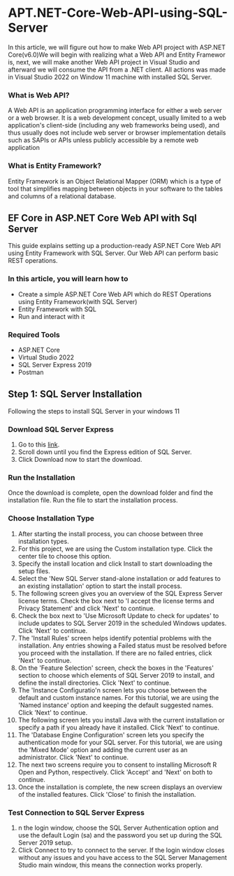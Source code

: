 # APT.NET-Core-Web-API-using-SQL-Server
In this article, we will figure out how to make Web API project with ASP.NET Core(v6.0)We will begin with realizing what a Web API and Entity Framewor is, next, we will make another Web API project in Visual Studio and afterward we will consume the API from a .NET client. All actions was made in  Visual Studio 2022 on Window 11 machine with installed SQL Server.

### What is Web API?
A Web API is an application programming interface for either a web server or a web browser. It is a web development concept, usually limited to a web application's client-side (including any web frameworks being used), and thus usually does not include web server or browser implementation details such as SAPIs or APIs unless publicly accessible by a remote web application

### What is Entity Framework?
Entity Framework is an Object Relational Mapper (ORM) which is a type of tool that simplifies mapping between objects in your software to the tables and columns of a relational database.

## EF Core in ASP.NET Core Web API with Sql Server

This guide explains setting up a production-ready ASP.NET Core Web API using Entity Framework with SQL Server. Our Web API can perform basic REST operations.

### In this article, you will learn how to
- Create a simple ASP.NET Core Web API which do REST Operations using Entity Framework(with SQL Server)
- Entity Framework with SQL 
- Run and interact with it

### Required Tools
* ASP.NET Core
* Virtual Studio 2022
* SQL Server Express 2019
* Postman

## Step 1: SQL Server Installation 
Following the steps to install SQL Server in your windows 11
### Download SQL Server Express
1. Go to this [link](https://www.microsoft.com/en-us/sql-server/sql-server-downloads).
2. Scroll down until you find the Express edition of SQL Server.
3. Click Download now to start the download.
### Run the Installation
Once the download is complete, open the download folder and find the installation file. Run the file to start the installation process.
### Choose Installation Type
1. After starting the install process, you can choose between three installation types.
2. For this project, we are using the Custom installation type. Click the center tile to choose this option.
3. Specify the install location and click Install to start downloading the setup files.
4. Select the 'New SQL Server stand-alone installation or add features to an existing installation' option to start the install process.
5. The following screen gives you an overview of the SQL Express Server license terms. Check the box next to 'I accept the license terms and Privacy Statement' and click 'Next' to continue.
6. Check the box next to 'Use Microsoft Update to check for updates' to include updates to SQL Server 2019 in the scheduled Windows updates. Click 'Next' to continue.
7. The 'Install Rules' screen helps identify potential problems with the installation. Any entries showing a Failed status must be resolved before you proceed with the installation. If there are no failed entries, click 'Next' to continue.
8. On the 'Feature Selection' screen, check the boxes in the 'Features' section to choose which elements of SQL Server 2019 to install, and define the install directories. Click 'Next' to continue.
9. The 'Instance Configuratio'n screen lets you choose between the default and custom instance names. For this tutorial, we are using the 'Named instance' option and keeping the default suggested names. Click 'Next' to continue.
10. The following screen lets you install Java with the current installation or specify a path if you already have it installed. Click 'Next' to continue.
11. The 'Database Engine Configuration' screen lets you specify the authentication mode for your SQL server. For this tutorial, we are using the 'Mixed Mode' option and adding the current user as an administrator. Click 'Next' to continue.
12. The next two screens require you to consent to installing Microsoft R Open and Python, respectively. Click 'Accept' and 'Next' on both to continue.
13. Once the installation is complete, the new screen displays an overview of the installed features. Click 'Close' to finish the installation.
### Test Connection to SQL Server Express
1. n the login window, choose the SQL Server Authentication option and use the default Login (sa) and the password you set up during the SQL Server 2019 setup.
2. Click Connect to try to connect to the server.
If the login window closes without any issues and you have access to the SQL Server Management Studio main window, this means the connection works properly.
